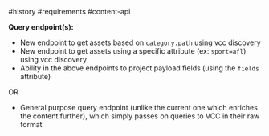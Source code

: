 #history #requirements #content-api

**Query endpoint(s):**

* New endpoint to get assets based on `category.path` using vcc discovery
* New endpoint to get assets using a specific attribute (ex: `sport=afl`) using vcc discovery
* Ability in the above endpoints to project payload fields (using the `fields` attribute)

OR 
-   General purpose query endpoint (unlike the current one which enriches the content further), which simply passes on queries to VCC in their raw format 